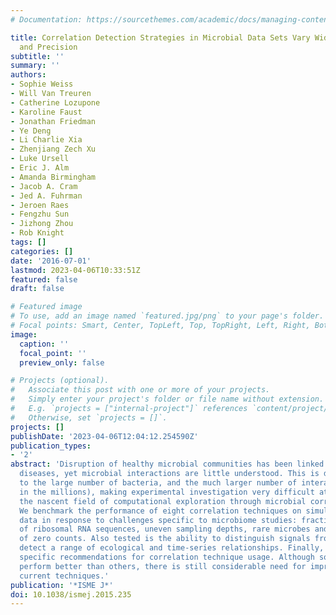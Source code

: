 ```yaml
---
# Documentation: https://sourcethemes.com/academic/docs/managing-content/

title: Correlation Detection Strategies in Microbial Data Sets Vary Widely in Sensitivity
  and Precision
subtitle: ''
summary: ''
authors:
- Sophie Weiss
- Will Van Treuren
- Catherine Lozupone
- Karoline Faust
- Jonathan Friedman
- Ye Deng
- Li Charlie Xia
- Zhenjiang Zech Xu
- Luke Ursell
- Eric J. Alm
- Amanda Birmingham
- Jacob A. Cram
- Jed A. Fuhrman
- Jeroen Raes
- Fengzhu Sun
- Jizhong Zhou
- Rob Knight
tags: []
categories: []
date: '2016-07-01'
lastmod: 2023-04-06T10:33:51Z
featured: false
draft: false

# Featured image
# To use, add an image named `featured.jpg/png` to your page's folder.
# Focal points: Smart, Center, TopLeft, Top, TopRight, Left, Right, BottomLeft, Bottom, BottomRight.
image:
  caption: ''
  focal_point: ''
  preview_only: false

# Projects (optional).
#   Associate this post with one or more of your projects.
#   Simply enter your project's folder or file name without extension.
#   E.g. `projects = ["internal-project"]` references `content/project/deep-learning/index.md`.
#   Otherwise, set `projects = []`.
projects: []
publishDate: '2023-04-06T12:04:12.254590Z'
publication_types:
- '2'
abstract: 'Disruption of healthy microbial communities has been linked to numerous
  diseases, yet microbial interactions are little understood. This is due in part
  to the large number of bacteria, and the much larger number of interactions (easily
  in the millions), making experimental investigation very difficult at best and necessitating
  the nascent field of computational exploration through microbial correlation networks.
  We benchmark the performance of eight correlation techniques on simulated and real
  data in response to challenges specific to microbiome studies: fractional sampling
  of ribosomal RNA sequences, uneven sampling depths, rare microbes and a high proportion
  of zero counts. Also tested is the ability to distinguish signals from noise, and
  detect a range of ecological and time-series relationships. Finally, we provide
  specific recommendations for correlation technique usage. Although some methods
  perform better than others, there is still considerable need for improvement in
  current techniques.'
publication: '*ISME J*'
doi: 10.1038/ismej.2015.235
---
```


